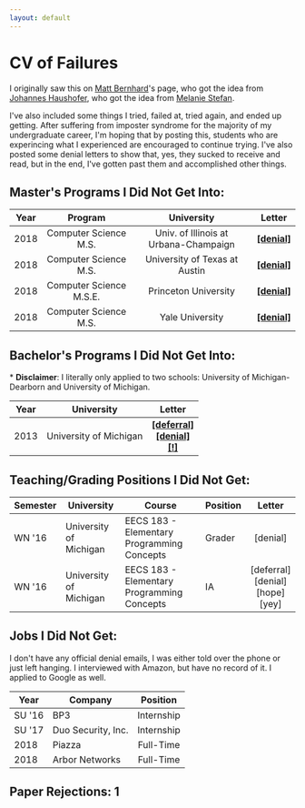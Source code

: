 ```yaml
---
layout: default
---
```


# CV of Failures

I originally saw this on [Matt Bernhard](https://mbernhard.com/)'s page, who got the idea from [Johannes Haushofer](https://www.washingtonpost.com/news/wonk/wp/2016/04/28/it-feels-really-good-to-read-about-this-princeton-professors-failures/), who got the idea from [Melanie Stefan](https://www.nature.com/naturejobs/science/articles/10.1038/nj7322-467a).

I've also included some things I tried, failed at, tried again, and ended up getting. After suffering from imposter syndrome for the majority of my undergraduate career, I'm hoping that by posting this, students who are experincing what I experienced are encouraged to continue trying. I've also posted some denial letters to show that, yes, they sucked to receive and read, but in the end, I've gotten past them and accomplished other things.

## Master's Programs I Did Not Get Into:

| Year |         Program         |              University               |                     Letter                     |
|:----:|:-----------------------:|:-------------------------------------:|:----------------------------------------------:|
| 2018 |  Computer Science M.S.  | Univ. of Illinois at Urbana-Champaign |   [**[denial]**](/failures/uiuc_denial.pdf)    |
| 2018 |  Computer Science M.S.  |     University of Texas at Austin     | [**[denial]**](/failures/utaustin_denial.pdf)  |
| 2018 | Computer Science M.S.E. |         Princeton University          | [**[denial]**](/failures/princeton_denial.pdf) |
| 2018 |  Computer Science M.S.  |            Yale University            |   [**[denial]**](/failures/yale_denial.pdf)    |

## Bachelor's Programs I Did Not Get Into:

\* **Disclaimer**: I literally only applied to two schools: University of Michigan-Dearborn and University of Michigan.

| Year |       University       |  Letter |
|:----:|:----------------------:|:-------:|
| 2013 | University of Michigan | [**[deferral]**](/failures/umich_deferral.pdf)<br>[**[denial]**](/failures/umich_denial.pdf)<br>[**[!]**](/failures/umich_acceptance.pdf) |

## Teaching/Grading Positions I Did Not Get:

| Semester |       University       |                   Course                   | Position |                Letter                 |
|----------|------------------------|--------------------------------------------|----------|:---------------------------------------:|
|  WN '16  | University of Michigan | EECS 183 - Elementary Programming Concepts |  Grader  | [denial] |
|  WN '16  | University of Michigan | EECS 183 - Elementary Programming Concepts |    IA    | [deferral]<br>[denial]<br>[hope]<br>[yey] |

## Jobs I Did Not Get:

I don't have any official denial emails, I was either told over the phone or just left hanging. I interviewed with Amazon, but have no record of it. I applied to Google as well.

|  Year  |      Company       |  Position  |
|--------|--------------------|:----------:|
| SU '16 |        BP3         | Internship |
| SU '17 | Duo Security, Inc. | Internship |
|  2018  |       Piazza       | Full-Time  |
|  2018  |   Arbor Networks   | Full-Time  |

## Paper Rejections: 1